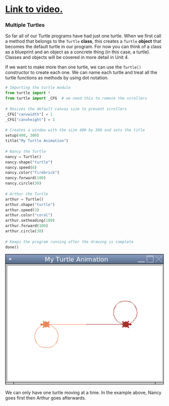 # [Link to video.](https://www.youtube.com/watch?v=hwf1Aohpf2A&list=PLVD25niNi0BlCbAA1gYbX7IjwpfIQU5Eh&index=5)

### Multiple Turtles

So far all of our Turtle programs have had just one turtle. When we first call a method that belongs to the `Turtle` **class**, this creates a `Turtle` **object** that becomes the default turtle in our program. For now you can think of a class as a blueprint and an object as a concrete thing (in this case, a turtle). Classes and objects will be covered in more detail in Unit 4. 

If we want to make more than one turtle, we can use the `Turtle()` constructor to create each one. We can name each turtle and treat all the turtle functions as methods by using dot notation.

```python
# Importing the turtle module
from turtle import *
from turtle import _CFG  # we need this to remove the scrollers

# Resizes the default canvas size to prevent scrollers
_CFG["canvwidth"] = 1 
_CFG["canvheight"] = 1

# Creates a window with the size 400 by 300 and sets the title
setup(400, 300)
title("My Turtle Animation")

# Nancy the Turtle
nancy = Turtle()
nancy.shape("turtle")
nancy.speed(6)
nancy.color("firebrick")
nancy.forward(100)
nancy.circle(30)

# Arthur the Turtle
arthur = Turtle()
arthur.shape("turtle")
arthur.speed(3)
arthur.color("coral")
arthur.setheading(180)
arthur.forward(100)
arthur.circle(30)

# Keeps the program running after the drawing is complete
done()
```

![](../Images/Turtle_Multiple_Turtles.png)

We can only have one turtle moving at a time. In the example above, Nancy goes first then Arthur goes afterwards.
